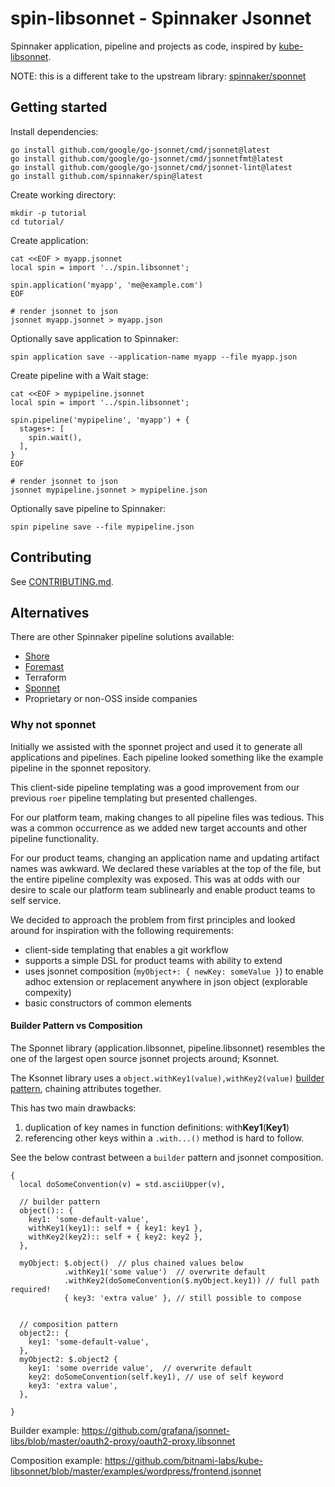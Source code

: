 # spin-libsonnet - Spinnaker Jsonnet

Spinnaker application, pipeline and projects as code, inspired by
[kube-libsonnet](https://github.com/bitnami-labs/kube-libsonnet).

NOTE: this is a different take to the upstream library:
[spinnaker/sponnet](https://github.com/spinnaker/sponnet)

## Getting started

Install dependencies:

```shell
go install github.com/google/go-jsonnet/cmd/jsonnet@latest
go install github.com/google/go-jsonnet/cmd/jsonnetfmt@latest
go install github.com/google/go-jsonnet/cmd/jsonnet-lint@latest
go install github.com/spinnaker/spin@latest
```

Create working directory:

```shell
mkdir -p tutorial
cd tutorial/
```

Create application:

```shell
cat <<EOF > myapp.jsonnet
local spin = import '../spin.libsonnet';

spin.application('myapp', 'me@example.com')
EOF

# render jsonnet to json
jsonnet myapp.jsonnet > myapp.json
```

Optionally save application to Spinnaker:

```shell
spin application save --application-name myapp --file myapp.json
```

Create pipeline with a Wait stage:

```shell
cat <<EOF > mypipeline.jsonnet
local spin = import '../spin.libsonnet';

spin.pipeline('mypipeline', 'myapp') + {
  stages+: [
    spin.wait(),
  ],
}
EOF

# render jsonnet to json
jsonnet mypipeline.jsonnet > mypipeline.json
```

Optionally save pipeline to Spinnaker:

```shell
spin pipeline save --file mypipeline.json
```

## Contributing

See [CONTRIBUTING.md](./CONTRIBUTING.md).

## Alternatives

There are other Spinnaker pipeline solutions available:

- [Shore](https://github.com/Autodesk/shore/)
- [Foremast](https://github.com/foremast/foremast)
- Terraform
- [Sponnet](https://github.com/spinnaker/sponnet)
- Proprietary or non-OSS inside companies

### Why not sponnet

Initially we assisted with the sponnet project and used it to generate all
applications and pipelines. Each pipeline looked something like the example
pipeline in the sponnet repository.

This client-side pipeline templating was a good improvement from our previous
`roer` pipeline templating but presented challenges.

For our platform team, making changes to all pipeline files was tedious. This
was a common occurrence as we added new target accounts and other pipeline
functionality.

For our product teams, changing an application name and updating artifact names
was awkward. We declared these variables at the top of the file, but the entire
pipeline complexity was exposed. This was at odds with our desire to scale our
platform team sublinearly and enable product teams to self service.

We decided to approach the problem from first principles and looked around for
inspiration with the following requirements:

- client-side templating that enables a git workflow
- supports a simple DSL for product teams with ability to extend
- uses jsonnet composition (`myObject+: { newKey: someValue }`) to enable
  adhoc extension or replacement anywhere in json object (explorable compexity)
- basic constructors of common elements

#### Builder Pattern vs Composition

The Sponnet library (application.libsonnet, pipeline.libsonnet) resembles the
one of the largest open source jsonnet projects around; Ksonnet.

The Ksonnet library uses a `object.withKey1(value),withKey2(value)`
[builder pattern](https://dzone.com/articles/creational-design-patterns-builder-pattern),
chaining attributes together.

This has two main drawbacks:

1. duplication of key names in function definitions: with**Key1**(**Key1**)
1. referencing other keys within a `.with...()` method is hard to follow.

See the below contrast between a `builder` pattern and jsonnet composition.

```jsonnet
{
  local doSomeConvention(v) = std.asciiUpper(v),

  // builder pattern
  object():: {
    key1: 'some-default-value',
    withKey1(key1):: self + { key1: key1 },
    withKey2(key2):: self + { key2: key2 },
  },

  myObject: $.object()  // plus chained values below
            .withKey1('some value')  // overwrite default
            .withKey2(doSomeConvention($.myObject.key1)) // full path required!
            { key3: 'extra value' }, // still possible to compose


  // composition pattern
  object2:: {
    key1: 'some-default-value',
  },
  myObject2: $.object2 {
    key1: 'some override value',  // overwrite default
    key2: doSomeConvention(self.key1), // use of self keyword
    key3: 'extra value',
  },

}
```

Builder example: https://github.com/grafana/jsonnet-libs/blob/master/oauth2-proxy/oauth2-proxy.libsonnet

Composition example: https://github.com/bitnami-labs/kube-libsonnet/blob/master/examples/wordpress/frontend.jsonnet
